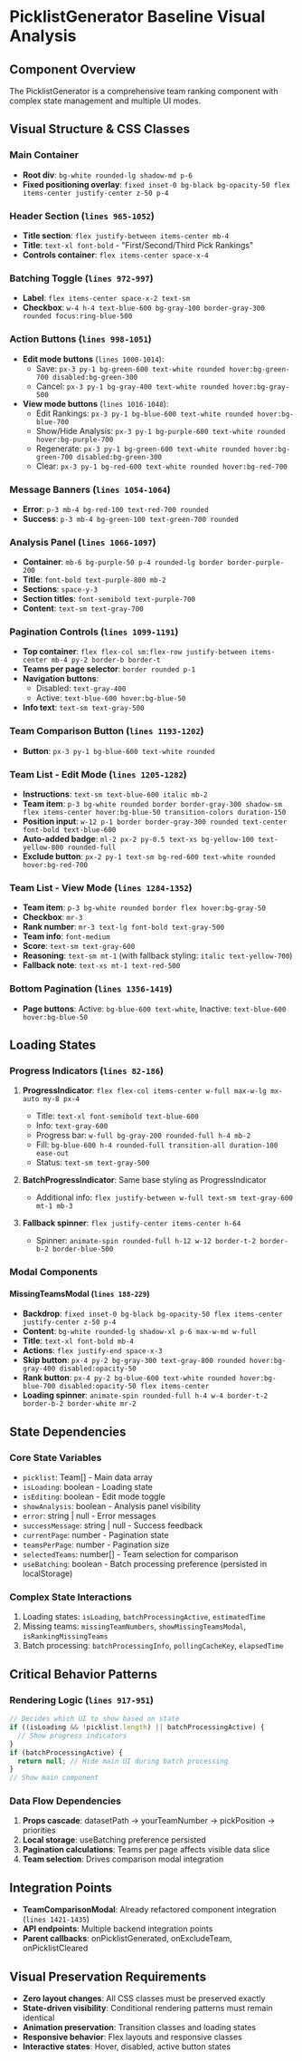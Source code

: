 # PicklistGenerator Baseline Visual Analysis

## Component Overview
The PicklistGenerator is a comprehensive team ranking component with complex state management and multiple UI modes.

## Visual Structure & CSS Classes

### Main Container
- **Root div**: `bg-white rounded-lg shadow-md p-6`
- **Fixed positioning overlay**: `fixed inset-0 bg-black bg-opacity-50 flex items-center justify-center z-50 p-4`

### Header Section (`lines 965-1052`)
- **Title section**: `flex justify-between items-center mb-4`
- **Title**: `text-xl font-bold` - "First/Second/Third Pick Rankings"
- **Controls container**: `flex items-center space-x-4`

### Batching Toggle (`lines 972-997`)
- **Label**: `flex items-center space-x-2 text-sm`
- **Checkbox**: `w-4 h-4 text-blue-600 bg-gray-100 border-gray-300 rounded focus:ring-blue-500`

### Action Buttons (`lines 998-1051`)
- **Edit mode buttons** (`lines 1000-1014`):
  - Save: `px-3 py-1 bg-green-600 text-white rounded hover:bg-green-700 disabled:bg-green-300`
  - Cancel: `px-3 py-1 bg-gray-400 text-white rounded hover:bg-gray-500`
- **View mode buttons** (`lines 1016-1048`):
  - Edit Rankings: `px-3 py-1 bg-blue-600 text-white rounded hover:bg-blue-700`
  - Show/Hide Analysis: `px-3 py-1 bg-purple-600 text-white rounded hover:bg-purple-700`
  - Regenerate: `px-3 py-1 bg-green-600 text-white rounded hover:bg-green-700 disabled:bg-green-300`
  - Clear: `px-3 py-1 bg-red-600 text-white rounded hover:bg-red-700`

### Message Banners (`lines 1054-1064`)
- **Error**: `p-3 mb-4 bg-red-100 text-red-700 rounded`
- **Success**: `p-3 mb-4 bg-green-100 text-green-700 rounded`

### Analysis Panel (`lines 1066-1097`)
- **Container**: `mb-6 bg-purple-50 p-4 rounded-lg border border-purple-200`
- **Title**: `font-bold text-purple-800 mb-2`
- **Sections**: `space-y-3`
- **Section titles**: `font-semibold text-purple-700`
- **Content**: `text-sm text-gray-700`

### Pagination Controls (`lines 1099-1191`)
- **Top container**: `flex flex-col sm:flex-row justify-between items-center mb-4 py-2 border-b border-t`
- **Teams per page selector**: `border rounded p-1`
- **Navigation buttons**:
  - Disabled: `text-gray-400`
  - Active: `text-blue-600 hover:bg-blue-50`
- **Info text**: `text-sm text-gray-500`

### Team Comparison Button (`lines 1193-1202`)
- **Button**: `px-3 py-1 bg-blue-600 text-white rounded`

### Team List - Edit Mode (`lines 1205-1282`)
- **Instructions**: `text-sm text-blue-600 italic mb-2`
- **Team item**: `p-3 bg-white rounded border border-gray-300 shadow-sm flex items-center hover:bg-blue-50 transition-colors duration-150`
- **Position input**: `w-12 p-1 border border-gray-300 rounded text-center font-bold text-blue-600`
- **Auto-added badge**: `ml-2 px-2 py-0.5 text-xs bg-yellow-100 text-yellow-800 rounded-full`
- **Exclude button**: `px-2 py-1 text-sm bg-red-600 text-white rounded hover:bg-red-700`

### Team List - View Mode (`lines 1284-1352`)
- **Team item**: `p-3 bg-white rounded border flex hover:bg-gray-50`
- **Checkbox**: `mr-3`
- **Rank number**: `mr-3 text-lg font-bold text-gray-500`
- **Team info**: `font-medium`
- **Score**: `text-sm text-gray-600`
- **Reasoning**: `text-sm mt-1` (with fallback styling: `italic text-yellow-700`)
- **Fallback note**: `text-xs mt-1 text-red-500`

### Bottom Pagination (`lines 1356-1419`)
- **Page buttons**: Active: `bg-blue-600 text-white`, Inactive: `text-blue-600 hover:bg-blue-50`

## Loading States

### Progress Indicators (`lines 82-186`)
1. **ProgressIndicator**: `flex flex-col items-center w-full max-w-lg mx-auto my-8 px-4`
   - Title: `text-xl font-semibold text-blue-600`
   - Info: `text-gray-600`
   - Progress bar: `w-full bg-gray-200 rounded-full h-4 mb-2`
   - Fill: `bg-blue-600 h-4 rounded-full transition-all duration-100 ease-out`
   - Status: `text-sm text-gray-500`

2. **BatchProgressIndicator**: Same base styling as ProgressIndicator
   - Additional info: `flex justify-between w-full text-sm text-gray-600 mt-1 mb-3`

3. **Fallback spinner**: `flex justify-center items-center h-64`
   - Spinner: `animate-spin rounded-full h-12 w-12 border-t-2 border-b-2 border-blue-500`

### Modal Components

#### MissingTeamsModal (`lines 188-229`)
- **Backdrop**: `fixed inset-0 bg-black bg-opacity-50 flex items-center justify-center z-50 p-4`
- **Content**: `bg-white rounded-lg shadow-xl p-6 max-w-md w-full`
- **Title**: `text-xl font-bold mb-4`
- **Actions**: `flex justify-end space-x-3`
- **Skip button**: `px-4 py-2 bg-gray-300 text-gray-800 rounded hover:bg-gray-400 disabled:opacity-50`
- **Rank button**: `px-4 py-2 bg-blue-600 text-white rounded hover:bg-blue-700 disabled:opacity-50 flex items-center`
- **Loading spinner**: `animate-spin rounded-full h-4 w-4 border-t-2 border-b-2 border-white mr-2`

## State Dependencies

### Core State Variables
- `picklist`: Team[] - Main data array
- `isLoading`: boolean - Loading state
- `isEditing`: boolean - Edit mode toggle
- `showAnalysis`: boolean - Analysis panel visibility
- `error`: string | null - Error messages
- `successMessage`: string | null - Success feedback
- `currentPage`: number - Pagination state
- `teamsPerPage`: number - Pagination size
- `selectedTeams`: number[] - Team selection for comparison
- `useBatching`: boolean - Batch processing preference (persisted in localStorage)

### Complex State Interactions
1. Loading states: `isLoading`, `batchProcessingActive`, `estimatedTime`
2. Missing teams: `missingTeamNumbers`, `showMissingTeamsModal`, `isRankingMissingTeams`
3. Batch processing: `batchProcessingInfo`, `pollingCacheKey`, `elapsedTime`

## Critical Behavior Patterns

### Rendering Logic (`lines 917-951`)
```javascript
// Decides which UI to show based on state
if ((isLoading && !picklist.length) || batchProcessingActive) {
  // Show progress indicators
}
if (batchProcessingActive) {
  return null; // Hide main UI during batch processing
}
// Show main component
```

### Data Flow Dependencies
1. **Props cascade**: datasetPath → yourTeamNumber → pickPosition → priorities
2. **Local storage**: useBatching preference persisted
3. **Pagination calculations**: Teams per page affects visible data slice
4. **Team selection**: Drives comparison modal integration

## Integration Points
- **TeamComparisonModal**: Already refactored component integration (`lines 1421-1435`)
- **API endpoints**: Multiple backend integration points
- **Parent callbacks**: onPicklistGenerated, onExcludeTeam, onPicklistCleared

## Visual Preservation Requirements
- **Zero layout changes**: All CSS classes must be preserved exactly
- **State-driven visibility**: Conditional rendering patterns must remain identical
- **Animation preservation**: Transition classes and loading states
- **Responsive behavior**: Flex layouts and responsive classes
- **Interactive states**: Hover, disabled, active button states